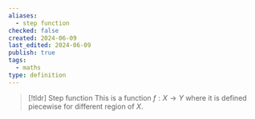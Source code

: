 ```yaml
---
aliases:
  - step function
checked: false
created: 2024-06-09
last_edited: 2024-06-09
publish: true
tags:
  - maths
type: definition
---
```

>[!tldr] Step function
>This is a function $f: X \rightarrow Y$ where it is defined piecewise for different region of $X$.

